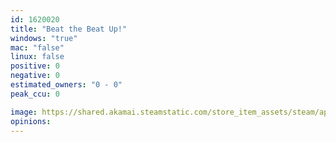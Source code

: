 ```yaml
---
id: 1620020
title: "Beat the Beat Up!"
windows: "true"
mac: "false"
linux: false
positive: 0
negative: 0
estimated_owners: "0 - 0"
peak_ccu: 0

image: https://shared.akamai.steamstatic.com/store_item_assets/steam/apps/1620020/header.jpg?t=1651609923
opinions:
---
```

